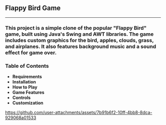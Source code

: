 <h2><b>Flappy Bird Game</b></h2>
<hr>
<p><h3>This project is a simple clone of the popular "Flappy Bird" game, built using Java's Swing and AWT libraries. The game includes custom graphics for the bird, apples, clouds, grass, and airplanes. It also features background music and a sound effect for game over.</h3></p>

<h3><b>Table of Contents</b></h3>
  <ul>
    <li><strong>Requirements</strong></li>
    <li><strong>Installation</strong></li>
    <li><strong>How to Play</strong></li>
    <li><strong>Game Features</strong></li>
    <li><strong>Controls</strong></li>
    <li><strong>Customization</strong></li>
</ul>



https://github.com/user-attachments/assets/7b91b6f2-10ff-4bb8-8dca-929068a01533

